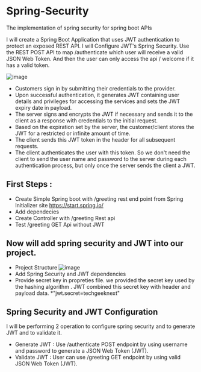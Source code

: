 # Spring-Security

The implementation of spring security for spring boot APIs

I will create a Spring Boot Application that uses JWT authentication to protect an exposed REST API. I will Configure JWT's Spring Security. Use the REST POST API to map /authenticate which user will receive a valid JSON Web Token. And then the user can only access the api / welcome if it has a valid token.

![image](https://user-images.githubusercontent.com/85122412/164737696-563e5984-ef36-45e8-b676-f0e423848805.png)

* Customers sign in by submitting their credentials to the provider.
* Upon successful authentication, it generates JWT containing user details and privileges for accessing the services and sets the JWT expiry date in payload.
* The server signs and encrypts the JWT if necessary and sends it to the client as a response with credentials to the initial request.
* Based on the expiration set by the server, the customer/client stores the JWT for a restricted or infinite amount of time.
* The client sends this JWT token in the header for all subsequent requests.
* The client authenticates the user with this token. So we don't need the client to send the user name and password to the server during each authentication process, but only once the server sends the client a JWT.

## First Steps :
* Create Simple Spring boot with /greeting rest end point from Spring Initializer site https://start.spring.io/
* Add dependecies
* Create Controller with /greeting Rest api
* Test /greeting GET Api without JWT

## Now will add spring security and JWT into our project.
* Project Structure
![image](https://user-images.githubusercontent.com/85122412/164738369-75c91f1b-23c1-4e28-a21a-60656edab8cf.png)
* Add Spring Security and JWT dependencies
* Provide secret key in propreties file. we provided the secret key used by the hashing algorithm . JWT combined this secret key with header and payload data. *"jwt.secret=techgeeknext"

## Spring Security and JWT Configuration
I will be performing 2 operation to configure spring security and to generate JWT and to validate it.
* Generate JWT : Use /authenticate POST endpoint by using username and password to generate a JSON Web Token (JWT).
* Validate JWT : User can use /greeting GET endpoint by using valid JSON Web Token (JWT).



